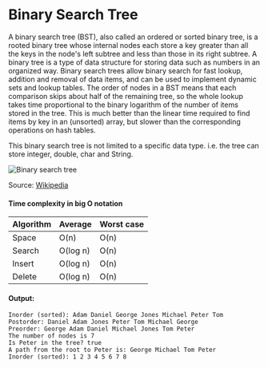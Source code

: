 # Binary Search Tree

A binary search tree (BST), also called an ordered or sorted binary tree, is a rooted binary tree whose internal nodes each store a key greater than all the keys in the node's left subtree and less than those in its right subtree. A binary tree is a type of data structure for storing data such as numbers in an organized way. Binary search trees allow binary search for fast lookup, addition and removal of data items, and can be used to implement dynamic sets and lookup tables. The order of nodes in a BST means that each comparison skips about half of the remaining tree, so the whole lookup takes time proportional to the binary logarithm of the number of items stored in the tree. This is much better than the linear time required to find items by key in an (unsorted) array, but slower than the corresponding operations on hash tables.

This binary search tree is not limited to a specific data type. i.e. the tree can store integer, double, char and String.

![Binary search tree](https://upload.wikimedia.org/wikipedia/commons/thumb/d/da/Binary_search_tree.svg/400px-Binary_search_tree.svg.png)

Source: [Wikipedia](https://en.wikipedia.org/wiki/Binary_search_tree)

#### Time complexity in big O notation

| Algorithm | Average  | Worst case |
| --------- | -------- | ---------- |
| Space     | O(n)     | O(n)       |
| Search    | O(log n) | O(n)       |
| Insert    | O(log n) | O(n)       |
| Delete    | O(log n) | O(n)       |

#### Output:

```
Inorder (sorted): Adam Daniel George Jones Michael Peter Tom
Postorder: Daniel Adam Jones Peter Tom Michael George
Preorder: George Adam Daniel Michael Jones Tom Peter
The number of nodes is 7
Is Peter in the tree? true
A path from the root to Peter is: George Michael Tom Peter
Inorder (sorted): 1 2 3 4 5 6 7 8
```
